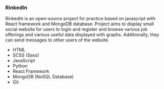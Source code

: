 ### RinkedIn <br>
RinkedIn is an open-source project for practice based on javascript with React framework and MongoDB database. Project aims to display small social website for users to login and register and browse various job offerings and various useful data displayed with graphs. Additionally, they can send messages to other users of the website.


- HTML
- SCSS (Sass)
- JavaScript
- Python
- React Framework
- MongoDB (NoSQL Database)
- Git
